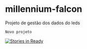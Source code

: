 # millennium-falcon
Projeto de gestão dos dados do leds

    Novo projeto

[![Stories in Ready](https://badge.waffle.io/LEDS/millennium-falcon.svg?label=ready&title=Ready)](http://waffle.io/LEDS/millennium-falcon)
